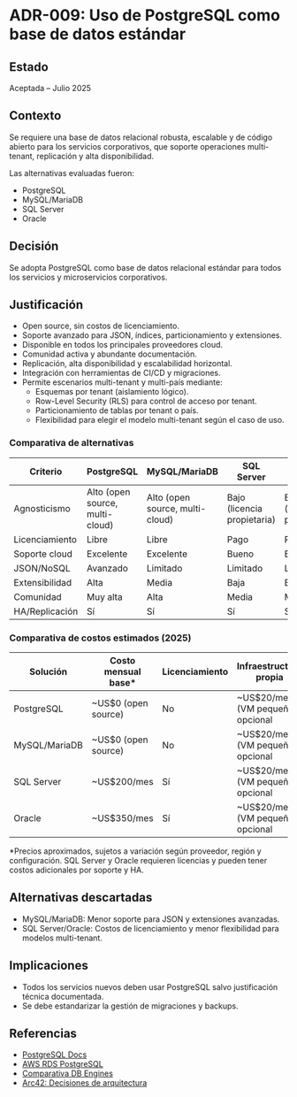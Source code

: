 # ADR-009: Uso de PostgreSQL como base de datos estándar

## Estado

Aceptada – Julio 2025

## Contexto

Se requiere una base de datos relacional robusta, escalable y de código abierto para los servicios corporativos, que soporte operaciones multi-tenant, replicación y alta disponibilidad.

Las alternativas evaluadas fueron:
- PostgreSQL
- MySQL/MariaDB
- SQL Server
- Oracle

## Decisión

Se adopta PostgreSQL como base de datos relacional estándar para todos los servicios y microservicios corporativos.

## Justificación
- Open source, sin costos de licenciamiento.
- Soporte avanzado para JSON, índices, particionamiento y extensiones.
- Disponible en todos los principales proveedores cloud.
- Comunidad activa y abundante documentación.
- Replicación, alta disponibilidad y escalabilidad horizontal.
- Integración con herramientas de CI/CD y migraciones.
- Permite escenarios multi-tenant y multi-país mediante:
  - Esquemas por tenant (aislamiento lógico).
  - Row-Level Security (RLS) para control de acceso por tenant.
  - Particionamiento de tablas por tenant o país.
  - Flexibilidad para elegir el modelo multi-tenant según el caso de uso.

### Comparativa de alternativas

| Criterio                | PostgreSQL | MySQL/MariaDB | SQL Server | Oracle |
|------------------------|------------|--------------|------------|--------|
| Agnosticismo           | Alto (open source, multi-cloud) | Alto (open source, multi-cloud) | Bajo (licencia propietaria) | Bajo (licencia propietaria) |
| Licenciamiento         | Libre      | Libre        | Pago       | Pago   |
| Soporte cloud          | Excelente  | Excelente    | Bueno      | Bueno  |
| JSON/NoSQL             | Avanzado   | Limitado     | Limitado   | Limitado|
| Extensibilidad         | Alta       | Media        | Baja       | Baja   |
| Comunidad              | Muy alta   | Alta         | Media      | Media  |
| HA/Replicación         | Sí         | Sí           | Sí         | Sí     |

### Comparativa de costos estimados (2025)

| Solución        | Costo mensual base* | Licenciamiento | Infraestructura propia |
|-----------------|---------------------|----------------|-----------------------|
| PostgreSQL      | ~US$0 (open source) | No             | ~US$20/mes (VM pequeña) opcional |
| MySQL/MariaDB   | ~US$0 (open source) | No             | ~US$20/mes (VM pequeña) opcional |
| SQL Server      | ~US$200/mes         | Sí             | ~US$20/mes (VM pequeña) opcional |
| Oracle          | ~US$350/mes         | Sí             | ~US$20/mes (VM pequeña) opcional |

*Precios aproximados, sujetos a variación según proveedor, región y configuración. SQL Server y Oracle requieren licencias y pueden tener costos adicionales por soporte y HA.

## Alternativas descartadas
- MySQL/MariaDB: Menor soporte para JSON y extensiones avanzadas.
- SQL Server/Oracle: Costos de licenciamiento y menor flexibilidad para modelos multi-tenant.

## Implicaciones
- Todos los servicios nuevos deben usar PostgreSQL salvo justificación técnica documentada.
- Se debe estandarizar la gestión de migraciones y backups.

## Referencias
- [PostgreSQL Docs](https://www.postgresql.org/docs/)
- [AWS RDS PostgreSQL](https://aws.amazon.com/rds/postgresql/)
- [Comparativa DB Engines](https://db-engines.com/en/ranking)
- [Arc42: Decisiones de arquitectura](https://arc42.org/decision/)
